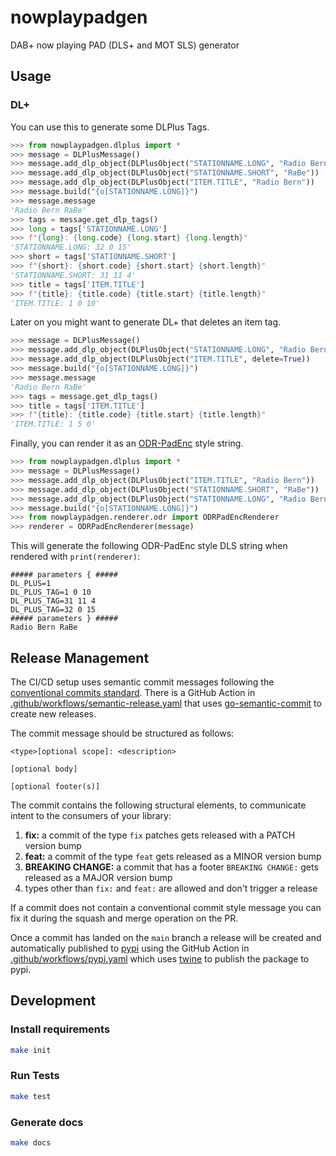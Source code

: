 # nowplaypadgen

DAB+ now playing PAD (DLS+ and MOT SLS) generator

## Usage

### DL+

You can use this to generate some DLPlus Tags.

```python
>>> from nowplaypadgen.dlplus import *
>>> message = DLPlusMessage()
>>> message.add_dlp_object(DLPlusObject("STATIONNAME.LONG", "Radio Bern RaBe"))
>>> message.add_dlp_object(DLPlusObject("STATIONNAME.SHORT", "RaBe"))
>>> message.add_dlp_object(DLPlusObject("ITEM.TITLE", "Radio Bern"))
>>> message.build("{o[STATIONNAME.LONG]}")
>>> message.message
'Radio Bern RaBe'
>>> tags = message.get_dlp_tags()
>>> long = tags['STATIONNAME.LONG']
>>> f"{long}: {long.code} {long.start} {long.length}"
'STATIONNAME.LONG: 32 0 15'
>>> short = tags['STATIONNAME.SHORT']
>>> f"{short}: {short.code} {short.start} {short.length}"
'STATIONNAME.SHORT: 31 11 4'
>>> title = tags['ITEM.TITLE']
>>> f"{title}: {title.code} {title.start} {title.length}"
'ITEM.TITLE: 1 0 10'

```

Later on you might want to generate DL+ that deletes an item tag.

```python
>>> message = DLPlusMessage()
>>> message.add_dlp_object(DLPlusObject("STATIONNAME.LONG", "Radio Bern RaBe"))
>>> message.add_dlp_object(DLPlusObject("ITEM.TITLE", delete=True))
>>> message.build("{o[STATIONNAME.LONG]}")
>>> message.message
'Radio Bern RaBe'
>>> tags = message.get_dlp_tags()
>>> title = tags['ITEM.TITLE']
>>> f"{title}: {title.code} {title.start} {title.length}"
'ITEM.TITLE: 1 5 0'

```

Finally, you can render it as an [ODR-PadEnc](https://github.com/opendigitalradio/ODR-PadEnc) style string.

```python
>>> from nowplaypadgen.dlplus import *
>>> message = DLPlusMessage()
>>> message.add_dlp_object(DLPlusObject("ITEM.TITLE", "Radio Bern"))
>>> message.add_dlp_object(DLPlusObject("STATIONNAME.SHORT", "RaBe"))
>>> message.add_dlp_object(DLPlusObject("STATIONNAME.LONG", "Radio Bern RaBe"))
>>> message.build("{o[STATIONNAME.LONG]}")
>>> from nowplaypadgen.renderer.odr import ODRPadEncRenderer
>>> renderer = ODRPadEncRenderer(message)

```

This will generate the following ODR-PadEnc style DLS string when rendered with `print(renderer)`:

```
##### parameters { #####
DL_PLUS=1
DL_PLUS_TAG=1 0 10
DL_PLUS_TAG=31 11 4
DL_PLUS_TAG=32 0 15
##### parameters } #####
Radio Bern RaBe
```

## Release Management

The CI/CD setup uses semantic commit messages following the [conventional commits standard](https://www.conventionalcommits.org/en/v1.0.0/).
There is a GitHub Action in [.github/workflows/semantic-release.yaml](./.github/workflows/semantic-release.yaml)
that uses [go-semantic-commit](https://go-semantic-release.xyz/) to create new
releases.

The commit message should be structured as follows:

```
<type>[optional scope]: <description>

[optional body]

[optional footer(s)]
```

The commit contains the following structural elements, to communicate intent to the consumers of your library:

1. **fix:** a commit of the type `fix` patches gets released with a PATCH version bump
1. **feat:** a commit of the type `feat` gets released as a MINOR version bump
1. **BREAKING CHANGE:** a commit that has a footer `BREAKING CHANGE:` gets released as a MAJOR version bump
1. types other than `fix:` and `feat:` are allowed and don't trigger a release

If a commit does not contain a conventional commit style message you can fix
it during the squash and merge operation on the PR.

Once a commit has landed on the `main` branch a release will be created and automatically published to [pypi](https://pypi.org/)
using the GitHub Action in [.github/workflows/pypi.yaml](./.github/workflows/pypi.yaml) which uses [twine](https://twine.readthedocs.io/)
to publish the package to pypi.

## Development

### Install requirements

```bash
make init
```

### Run Tests

```bash
make test
```

### Generate docs

```bash
make docs
```
